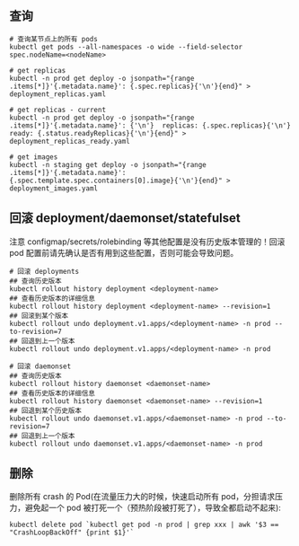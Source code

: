 
## 查询

```
# 查询某节点上的所有 pods
kubectl get pods --all-namespaces -o wide --field-selector spec.nodeName=<nodeName>
```

```shell
# get replicas
kubectl -n prod get deploy -o jsonpath="{range .items[*]}'{.metadata.name}': {.spec.replicas}{'\n'}{end}" > deployment_replicas.yaml

# get replicas - current
kubectl -n prod get deploy -o jsonpath="{range .items[*]}'{.metadata.name}': {'\n'}  replicas: {.spec.replicas}{'\n'}  ready: {.status.readyReplicas}{'\n'}{end}" > deployment_replicas_ready.yaml

# get images
kubectl -n staging get deploy -o jsonpath="{range .items[*]}'{.metadata.name}': {.spec.template.spec.containers[0].image}{'\n'}{end}" > deployment_images.yaml
```

## 回滚 deployment/daemonset/statefulset

注意 configmap/secrets/rolebinding 等其他配置是没有历史版本管理的！回滚 pod 配置前请先确认是否有用到这些配置，否则可能会导致问题。
```
# 回滚 deployments
## 查询历史版本
kubectl rollout history deployment <deployment-name>
## 查看历史版本的详细信息
kubectl rollout history deployment <deployment-name> --revision=1
## 回滚到某个版本
kubectl rollout undo deployment.v1.apps/<deployment-name> -n prod --to-revision=7
## 回退到上一个版本
kubectl rollout undo deployment.v1.apps/<deployment-name> -n prod

# 回滚 daemonset
## 查询历史版本
kubectl rollout history daemonset <daemonset-name>
## 查看历史版本的详细信息
kubectl rollout history daemonset <daemonset-name> --revision=1
## 回退到某个历史版本
kubectl rollout undo daemonset.v1.apps/<daemonset-name> -n prod --to-revision=7
## 回退到上一个版本
kubectl rollout undo daemonset.v1.apps/<daemonset-name> -n prod
```


## 删除

删除所有 crash 的 Pod(在流量压力大的时候，快速启动所有 pod，分担请求压力，避免起一个 pod 被打死一个（预热阶段被打死了），导致全都启动不起来):
```
kubectl delete pod `kubectl get pod -n prod | grep xxx | awk '$3 == "CrashLoopBackOff" {print $1}'`
```
